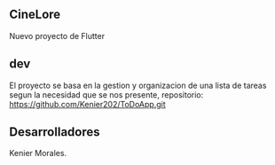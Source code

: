 ## CineLore
Nuevo proyecto de Flutter

## dev

El proyecto se basa en la gestion y organizacion de una lista de tareas segun la necesidad que se nos presente,
repositorio: https://github.com/Kenier202/ToDoApp.git


## Desarrolladores
Kenier Morales.
